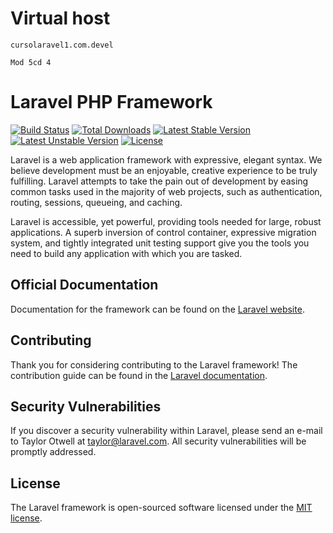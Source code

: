 # Virtual host 
    cursolaravel1.com.devel

    Mod 5cd 4

# Laravel PHP Framework

[![Build Status](https://travis-ci.org/laravel/framework.svg)](https://travis-ci.org/laravel/framework)
[![Total Downloads](https://poser.pugx.org/laravel/framework/d/total.svg)](https://packagist.org/packages/laravel/framework)
[![Latest Stable Version](https://poser.pugx.org/laravel/framework/v/stable.svg)](https://packagist.org/packages/laravel/framework)
[![Latest Unstable Version](https://poser.pugx.org/laravel/framework/v/unstable.svg)](https://packagist.org/packages/laravel/framework)
[![License](https://poser.pugx.org/laravel/framework/license.svg)](https://packagist.org/packages/laravel/framework)

Laravel is a web application framework with expressive, elegant syntax. We believe development must be an enjoyable, creative experience to be truly fulfilling. Laravel attempts to take the pain out of development by easing common tasks used in the majority of web projects, such as authentication, routing, sessions, queueing, and caching.

Laravel is accessible, yet powerful, providing tools needed for large, robust applications. A superb inversion of control container, expressive migration system, and tightly integrated unit testing support give you the tools you need to build any application with which you are tasked.

## Official Documentation

Documentation for the framework can be found on the [Laravel website](http://laravel.com/docs).

## Contributing

Thank you for considering contributing to the Laravel framework! The contribution guide can be found in the [Laravel documentation](http://laravel.com/docs/contributions).

## Security Vulnerabilities

If you discover a security vulnerability within Laravel, please send an e-mail to Taylor Otwell at taylor@laravel.com. All security vulnerabilities will be promptly addressed.

## License

The Laravel framework is open-sourced software licensed under the [MIT license](http://opensource.org/licenses/MIT).

